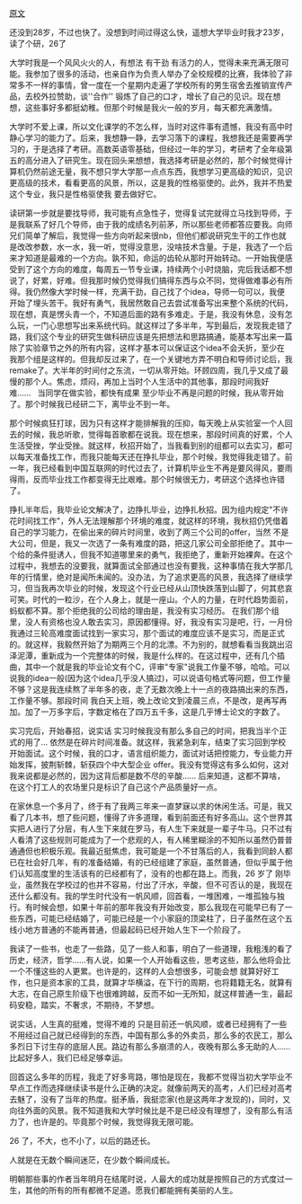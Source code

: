 [原文](https://www.nowcoder.com/discuss/630068673956409344)

还没到28岁，不过也快了。没想到时间过得这么快，遥想大学毕业时我才23岁，读了个研，26了

大学时我是一个风风火火的人，有想法 有干劲 有活力的人，觉得未来充满无限可能。我参加了很多的活动，也亲自作为负责人举办了全校规模的比赛，我体验了非常多不一样的事情，曾一度在一个星期内走遍了学校所有的男生宿舍去推销宣传产品，去校外拉赞助，谈''合作'' 锻炼了自己的口才，增长了自己的见识。现在想想，这些事好多都挺幼稚。但那个时候是我火一般的岁月，每天都充满激情。

大学时不爱上课，所以文化课学的不怎么样，当时对这件事有遗憾，我没有高中时静心学习的能力了。后来，我想静一静，去学习落下的课程，我想我还是需要再学习的，于是选择了考研。高数英语零基础，但经过一年的学习，考研考了全年级第五的高分进入了研究生。现在回头来想想，我选择考研是必然的，那个时候觉得计算机仍然前途无量，我不想只学大学那一点点东西，我想学习更高级的知识，见识更高级的技术，看看更高的风景，所以，这是我的性格驱使的。此外，我并不热爱这个专业，我只是性格驱使我 要去做好它。

读研第一步就是要找导师，我可能有点急性子，觉得复试完就得立马找到导师，于是我联系了好几个导师，由于我的成绩名列前茅，所以那些老师都答应要我。向师兄们简单了解后，我觉得一些方向听起来很nb，但他们都说研究生干的工作也就是改改参数，水一水，我一听，觉得没意思，没啥技术含量。于是，我选了一个后来才知道是最难的一个方向。孰不知，命运的齿轮从那时开始转动。一开始我便感受到了这个方向的难度，每周五一节专业课，持续两个小时烧脑，完后我话都不想说了，好累，好难。但我那时候仍觉得我们搞得东西与众不同，觉得做难事必有所得。我仍然像大学时候一样，充满干劲，自己找了个idea，导师一句可以，我便开始了埋头苦干。我好有勇气，我居然敢自己去尝试准备写出来整个系统的代码，现在想，真是愣头青一个，不知道后面的路有多难走。于是，我没有休息，没有怎么玩，一门心思想写出来系统代码。就这样过了多半年，写到最后，发现我走错了路，我们这个专业的研究生做科研应该是先把想法和思路搞通，能基本写出来一篇除了实验章节之外的所有内容，这样才基本可以保证这个idea不会夭折，至少在我那个组是这样的。但我却反过来了，在一个关键地方弄不明白和导师讨论后，我remake了。大半年的时间付之东流，一切从零开始。环顾四周，我几乎又成了最慢的那个人。焦虑，烦闷，再加上当时个人生活中的其他事，那段时间我好难......   当同学在做实验，都快有成果 至少毕业不再是问题的时候，我从零开始了。那个时候我已经研二下，离毕业不到一年。

那个时候疯狂打球，因为只有这样才能排解我的压抑，每天晚上从实验室一个人回去的时候，我总听歌，觉得每首歌都在说我。现在想来，那段时间真的好累，个人生活受挫，学业受挫。就这样，秋招开始了，当我看到别的组都可以去实习，都可以每天准备找工作，而我只能每天还在挣扎毕业，那个时候，我觉得我走错了。前一年，我已经看到中国互联网的时代过去了，计算机毕业生不再是要风得风，要雨得雨，反而毕业找工作都变得无比艰难。那个时候很无力，考研这个选择也许错了。

挣扎半年后，我毕业论文解决了，边挣扎毕业，边挣扎秋招。因为组内规定"不许花时间找工作"，外人无法理解那个环境的难度，就这样的环境，我秋招仍凭借着自己的学习能力，在偷出来的碎片时间里，收到了两三个公司的offer，当然 不是大公司，但是，我又一次选了一条有难度的路，把这几家公司全部拒绝了。其中一个给的条件挺诱人，但我不知道哪里来的勇气，我拒绝了，重新开始裸奔。在这个过程中，我想去的没要我，就算面试全部通过也没有要我，这种事情在我大学那几年的行情里，绝对是闻所未闻的。没办法，为了追求更高的风景，我选择了继续学习，但当我再次毕业的时候，发现这个行业已经从山顶快跌落到山脚了，何其悲哀可笑。时代的一粒沙，在个人身上，就是一座山。个人的力量，在时代趋势面前，蚂蚁都不算。那个拒绝我的公司给的理由是，我没有实习经历。 在我们那个组里，没人有资格也没人敢去实习，原因都懂得。好，我没有实习是吧，行，一月份我通过三轮高难度面试找到一家实习，那个面试的难度应该不是实习，而是正式的。就这样，我毅然开始了为期两三个月的北漂。不为别的，就想看看当我跳出沼泽泥潭，重新成为一个完整体的时候，我是什么样的。在这过程中，还有几个插曲，其中一个就是我的毕业论文有个C，评审"专家"说我工作量不够，哈哈。可以说我的idea一般(因为这个idea几乎没人搞过)，可以说语句格式等问题，但工作量 不够？这是我连续熬了半年多的夜，走了无数次晚上十一点的夜路搞出来的东西，工作量不够。那段时间 我白天上班，晚上改论文到凌晨三点，不是改，是再写再加。加了一万多字后，字数定格在了四万五千多，这是几乎博士论文的字数了。

实习完后，开始春招，说实话 实习时候我没有那么多自己的时间，把我当半个正式的用了… 依然是在碎片时间准备。就这样，我紧急刹车，结束了实习回到学校开始面试。这个时候，我的口才，语言组织能力，面试对话把控能力，专业能力开始发挥，披荆斩棘，斩获四个中大型企业 offer。我没有觉得这有多么如何，这对我来说都是必然的，因为这背后都是数不尽的辛酸…… 后来知道，这都不算啥，在这个打工人的农场里只是标识了自己这个产品质量好一点。

在家休息一个多月了，终于有了我两三年来一直梦寐以求的休闲生活。可是，我又看了几本书，想了些问题，懂得了许多道理，看到前面还有好多高山。这个世界其实把人进行了分层，有人生下来就在罗马，有人生下来就是一辈子牛马。只不过有人看清了这些规则可能成为了一个悲观的人，有人稀里糊涂的不知所以虽然仍普普通通但也积极乐观。我最近挺焦虑，我可能是一个不甘落后的人，我看到同龄人都已在社会好几年，有的准备结婚，有的已经组建了家庭，虽然普通，但似乎属于他们认知高度里的生活该有的已经都有了，没有的也都在路上。而我，26 岁了 刚毕业，虽然我在学校过的也并不容易，付出了汗水，辛酸，但不可否认的是，我现在还什么都没有。我的学生时代没有一帆风顺，回首看，一堆困难，一堆孤独与独行。有时候会想，如果十年前的那年我没有开始改变，那么我现在可能早已有了一些东西，可能已经结婚了，可能已经是一个小家庭的顶梁柱了，日子虽然在这个五线小地方普通的不能再普通，但最起码已经开始人生下一个阶段了。

我读了一些书，也走了一些路，见了一些人和事，明白了一些道理，我粗浅的看了历史，经济，哲学……有人说，如果一个人开始看这些，思考这些，那么他将会比一个不懂这些的人更累。也许是的，这样的人会想很多，可能会想 就算好好工作，也只是资本家的工具，就算才华横溢，在下行的周期，也将籍籍无名，就算有大志，在自己原生阶级下也很难跨越，反而不如一无所知，就这样普通一生，最起码安稳，踏实，不奢求，不期待，不梦想。

说实话，人生真的挺难，觉得不难的 只是目前还一帆风顺，或者已经拥有了一些不用经过自己就已经得到的东西，中国有那么多的外卖员，那么多的农民工，那么多烈日下讨生存的底层人民。路边有那么多崩溃的人，夜晚有那么多无助的人…… 比起好多人，我们已经足够幸运。

回首这么多年的历程，我走了好多弯路，哪怕是现在，我都不觉得当初大学毕业不早点工作而选择继续读书是什么正确的决定。就像前两天的高考，人们已经对高考去魅了，没有了当年的热度。挺矛盾，我挺恋家(也是这两年才发现的)，同时，又向往外面的风景。我不知道我和大学时候比是不是已经没有理想了，没有那么有活力了，也许是的。毕竟那个时候，我觉得我无限可能。

26 了，不大，也不小了，以后的路还长。

人就是在无数个瞬间迷茫，在少数个瞬间成长。

明朝那些事的作者当年明月在结尾时说，人最大的成功就是按照自己的方式度过一生，其他的所有的所有都微不足道。愿我们都能拥有美丽的人生。